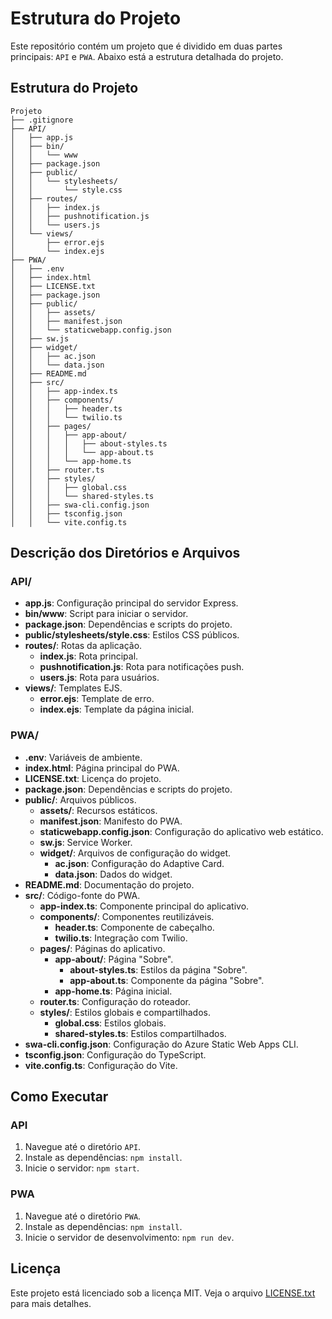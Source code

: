 # Estrutura do Projeto

Este repositório contém um projeto que é dividido em duas partes principais: `API` e `PWA`. Abaixo está a estrutura detalhada do projeto.

## Estrutura do Projeto
```
Projeto
├── .gitignore
├── API/
│   ├── app.js
│   ├── bin/
│   │   └── www
│   ├── package.json
│   ├── public/
│   │   └── stylesheets/
│   │       └── style.css
│   ├── routes/
│   │   ├── index.js
│   │   ├── pushnotification.js
│   │   └── users.js
│   └── views/
│       ├── error.ejs
│       └── index.ejs
├── PWA/
│   ├── .env
│   ├── index.html
│   ├── LICENSE.txt
│   ├── package.json
│   ├── public/
│   │   ├── assets/
│   │   ├── manifest.json
│   │   └── staticwebapp.config.json
│   ├── sw.js
│   ├── widget/
│   │   ├── ac.json
│   │   └── data.json
│   ├── README.md
│   ├── src/
│   │   ├── app-index.ts
│   │   ├── components/
│   │   │   ├── header.ts
│   │   │   └── twilio.ts
│   │   ├── pages/
│   │   │   ├── app-about/
│   │   │   │   ├── about-styles.ts
│   │   │   │   └── app-about.ts
│   │   │   └── app-home.ts
│   │   ├── router.ts
│   │   ├── styles/
│   │   │   ├── global.css
│   │   │   └── shared-styles.ts
│   │   ├── swa-cli.config.json
│   │   ├── tsconfig.json
│   │   └── vite.config.ts
```

## Descrição dos Diretórios e Arquivos

### API/
- **app.js**: Configuração principal do servidor Express.
- **bin/www**: Script para iniciar o servidor.
- **package.json**: Dependências e scripts do projeto.
- **public/stylesheets/style.css**: Estilos CSS públicos.
- **routes/**: Rotas da aplicação.
  - **index.js**: Rota principal.
  - **pushnotification.js**: Rota para notificações push.
  - **users.js**: Rota para usuários.
- **views/**: Templates EJS.
  - **error.ejs**: Template de erro.
  - **index.ejs**: Template da página inicial.

### PWA/
- **.env**: Variáveis de ambiente.
- **index.html**: Página principal do PWA.
- **LICENSE.txt**: Licença do projeto.
- **package.json**: Dependências e scripts do projeto.
- **public/**: Arquivos públicos.
  - **assets/**: Recursos estáticos.
  - **manifest.json**: Manifesto do PWA.
  - **staticwebapp.config.json**: Configuração do aplicativo web estático.
  - **sw.js**: Service Worker.
  - **widget/**: Arquivos de configuração do widget.
    - **ac.json**: Configuração do Adaptive Card.
    - **data.json**: Dados do widget.
- **README.md**: Documentação do projeto.
- **src/**: Código-fonte do PWA.
  - **app-index.ts**: Componente principal do aplicativo.
  - **components/**: Componentes reutilizáveis.
    - **header.ts**: Componente de cabeçalho.
    - **twilio.ts**: Integração com Twilio.
  - **pages/**: Páginas do aplicativo.
    - **app-about/**: Página "Sobre".
      - **about-styles.ts**: Estilos da página "Sobre".
      - **app-about.ts**: Componente da página "Sobre".
    - **app-home.ts**: Página inicial.
  - **router.ts**: Configuração do roteador.
  - **styles/**: Estilos globais e compartilhados.
    - **global.css**: Estilos globais.
    - **shared-styles.ts**: Estilos compartilhados.
- **swa-cli.config.json**: Configuração do Azure Static Web Apps CLI.
- **tsconfig.json**: Configuração do TypeScript.
- **vite.config.ts**: Configuração do Vite.

## Como Executar

### API
1. Navegue até o diretório `API`.
2. Instale as dependências: `npm install`.
3. Inicie o servidor: `npm start`.

### PWA
1. Navegue até o diretório `PWA`.
2. Instale as dependências: `npm install`.
3. Inicie o servidor de desenvolvimento: `npm run dev`.

## Licença

Este projeto está licenciado sob a licença MIT. Veja o arquivo [LICENSE.txt](PWA/LICENSE.txt) para mais detalhes.